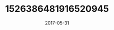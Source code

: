 ---
title: "1526386481916520945"
image: "2017-05-31 07.24.29 1526386481916520945_46248401"
date: "2017-05-31"
type: "photo"
---